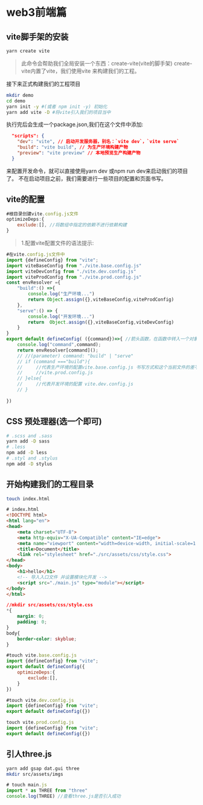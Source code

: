 # web3前端篇
## vite脚手架的安装
```go
yarn create vite
```
>此命令会帮助我们全局安装一个东西：create-vite(vite的脚手架)
create-vite内置了vite，我们使用vite 来构建我们的工程。

接下来正式构建我们的工程项目
```bash
mkdir demo
cd demo
yarn init -y #(或者 npm init -y) 初始化
yarn add vite -D #将vite引入我们的项目当中
```
执行完后会生成一个package.json,我们在这个文件中添加:
```json
  "scripts": {
    "dev": "vite", // 启动开发服务器，别名：`vite dev`，`vite serve`
    "build": "vite build", // 为生产环境构建产物
    "preview": "vite preview" // 本地预览生产构建产物
  }
```
来配置开发命令，就可以直接使用yarn dev 或npm run dev来启动我们的项目了。
不在启动项目之前，我们需要进行一些项目的配置和页面书写。
## vite的配置
```js
#根目录创建vite.config.js文件
optimizeDeps:{
    exclude:[], //将数组中指定的依赖不进行依赖构建
}
```
> 1.配置vite配置文件的语法提示:
```js
#在vite.config.js文件中
import {defineConfig} from "vite";
import viteBaseConfig from "./vite.base.config.js"
import viteDevConfig from "./vite.dev.config.js"
import viteProdConfig from "./vite.prod.config.js"
const envResolver ={
    "build":() =>{
        console.log("生产环境...")
        return Object.assign({},viteBaseConfig,viteProdConfig)
    },
    "serve":() => {
        console.log("开发环境...")
        return  Object.assign({},viteBaseConfig,viteDevConfig)
    }
}
export default defineConfig( ({command})=>{ //箭头函数，在函数中转入一个对象
    console.log("command",command);
    return envResolver[command]();
    // //(parameter) command: "build" | "serve"
    // if (command ==="build"){
    //     //代表生产环境的配置vite.base.config.js 书写方式和这个当前文件的差不多
    //     //vite.prod.config.js
    // }else{
    //     //代表开发环境的配置 vite.dev.config.js
    // }
    
})
```
## CSS 预处理器(选一个即可)
```bash
# .scss and .sass
yarn add -D sass 
# .less
npm add -D less
# .styl and .stylus
npm add -D stylus
```
## 开始构建我们的工程目录
```bash
touch index.html
```
```html
# index.html
<!DOCTYPE html>
<html lang="en">
<head>
    <meta charset="UTF-8">
    <meta http-equiv="X-UA-Compatible" content="IE=edge">
    <meta name="viewport" content="width=device-width, initial-scale=1.0">
    <title>Document</title>
    <link rel="stylesheet" href="./src/assets/css/style.css">
</head>
<body>
    <h1>hello</h1>
    <!-- 导入入口文件 并设置模块化开发 -->
    <script src="./main.js" type="module"></script>
</body>
</html>

```

```css
//mkdir src/assets/css/style.css
*{
    margin: 0;
    padding: 0;
}
body{
    border-color: skyblue;
}
```
```js
#touch vite.base.config.js
import {defineConfig} from "vite";
export default defineConfig({
    optimizeDeps:{
        exclude:[],
    }
})
```
```js
#touch vite.dev.config.js
import {defineConfig} from "vite";
export default defineConfig({})
```
```js
touch vite.prod.config.js
import {defineConfig} from "vite";
export default defineConfig({})
```
## 引人three.js
```bash
yarn add gsap dat.gui three
mkdir src/assets/imgs
```
```javascript
# touch main.js
import * as THREE from "three"
console.log(THREE) //查看three.js是否引入成功
```